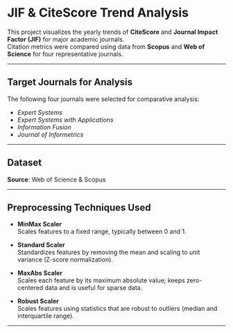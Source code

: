 # JIF & CiteScore Trend Analysis

This project visualizes the yearly trends of **CiteScore** and **Journal Impact Factor (JIF)** for major academic journals.  
Citation metrics were compared using data from **Scopus** and **Web of Science** for four representative journals.

---

## Target Journals for Analysis

The following four journals were selected for comparative analysis:

- *Expert Systems*
- *Expert Systems with Applications*
- *Information Fusion*
- *Journal of Informetrics*

---

##  Dataset

**Source**: Web of Science & Scopus

---

##  Preprocessing Techniques Used

- **MinMax Scaler**  
  Scales features to a fixed range, typically between 0 and 1.

- **Standard Scaler**  
  Standardizes features by removing the mean and scaling to unit variance (Z-score normalization).

- **MaxAbs Scaler**  
  Scales each feature by its maximum absolute value; keeps zero-centered data and is useful for sparse data.

- **Robust Scaler**  
  Scales features using statistics that are robust to outliers (median and interquartile range).

---
